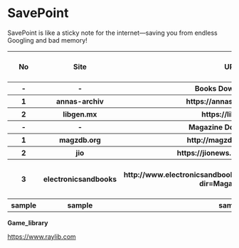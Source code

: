 # SavePoint
SavePoint is like a sticky note for the internet—saving you from endless Googling and bad memory!





<table>
  <tr>
    <th>No</th>
    <th>Site</th>
    <th>URL</th>
    <th>Requires Login (Yes/No)</th>
    <th>Type (Site/Group)</th>
    <th>Status (Online/Offline)</th>
    <th>Summery</th>
  </tr>
  <tr>
    <th>-</th>
    <th>-</th>
    <th>Books Download site</th>
    <th>-</th>
    <th>-</th>
    <th>-</th>
    <th>-</th>
  </tr>
  <tr>
    <th>1</th>
    <th>annas-archiv</th>
    <th>https://annas-archive.org</th>
    <th>No</th>
    <th>Site</th>
    <th>Online</th>
    <th>-</th>
  </tr>
    <th>2</th>
    <th>libgen.mx</th>
    <th>https://libgen.mx</th>
    <th>Yes</th>
    <th>Site</th>
    <th>Online</th>
    <th>-</th>
  </tr>
  <tr>
    <th>-</th>
    <th>-</th>
    <th>Magazine Download site</th>
    <th>-</th>
    <th>-</th>
    <th>-</th>
    <th>-</th>
  </tr>
  <tr>
    <th>1</th>
    <th>magzdb.org</th>
    <th>http://magzdb.org/j/3181</th>
    <th>No</th>
    <th>Site</th>
    <th>Online</th>
    <th>-</th>
  </tr>
  <tr>
    <th>2</th>
    <th>jio</th>
    <th>https://jionews.com/magazine/</th>
    <th>Yes</th>
    <th>Site</th>
    <th>Online</th>
    <th>-</th>
  </tr> 
  <tr>
    <th>3</th>
    <th>electronicsandbooks</th>
    <th>http://www.electronicsandbooks.com/edt/manual/index.php?dir=Magazine%2F</th>
    <th>Yes</th>
    <th>Site</th>
    <th>Online</th>
    <th>old books and magaz</th>
  </tr> 
  <tr>
    <th>sample</th>
    <th>sample</th>
    <th>sample</th>
    <th>sample</th>
    <th>sample</th>
    <th>sample</th>
    <th>sample</th>
  </tr>
</table>


**Game_library**

https://www.raylib.com







